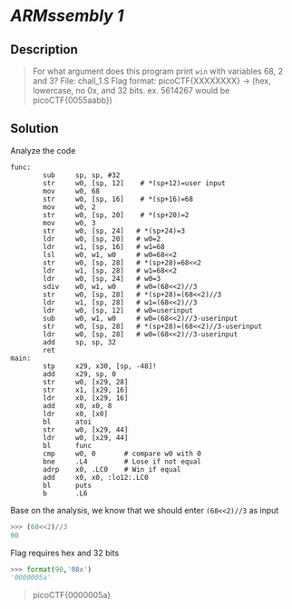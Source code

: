 # **_ARMssembly 1_**
## Description
> For what argument does this program print `win` with variables 68, 2 and 3? File: chall_1.S Flag format: picoCTF{XXXXXXXX} -> (hex, lowercase, no 0x, and 32 bits. ex. 5614267 would be picoCTF{0055aabb})

## Solution
Analyze the code
```arm
func:
        sub     sp, sp, #32
        str     w0, [sp, 12]    # *(sp+12)=user input
        mov     w0, 68          
        str     w0, [sp, 16]    # *(sp+16)=68
        mov     w0, 2
        str     w0, [sp, 20]    # *(sp+20)=2
        mov     w0, 3
        str     w0, [sp, 24]   # *(sp+24)=3
        ldr     w0, [sp, 20]   # w0=2
        ldr     w1, [sp, 16]   # w1=68
        lsl     w0, w1, w0     # w0=68<<2
        str     w0, [sp, 28]   # *(sp+28)=68<<2
        ldr     w1, [sp, 28]   # w1=68<<2
        ldr     w0, [sp, 24]   # w0=3
        sdiv    w0, w1, w0     # w0=(68<<2)//3
        str     w0, [sp, 28]   # *(sp+28)=(68<<2)//3
        ldr     w1, [sp, 28]   # w1=(68<<2)//3
        ldr     w0, [sp, 12]   # w0=userinput
        sub     w0, w1, w0     # w0=(68<<2)//3-userinput
        str     w0, [sp, 28]   # *(sp+28)=(68<<2)//3-userinput
        ldr     w0, [sp, 28]   # w0=(68<<2)//3-userinput
        add     sp, sp, 32
        ret
main:
        stp     x29, x30, [sp, -48]!
        add     x29, sp, 0
        str     w0, [x29, 28]
        str     x1, [x29, 16]
        ldr     x0, [x29, 16]
        add     x0, x0, 8
        ldr     x0, [x0]
        bl      atoi
        str     w0, [x29, 44]
        ldr     w0, [x29, 44]
        bl      func
        cmp     w0, 0       # compare w0 with 0
        bne     .L4         # Lose if not equal
        adrp    x0, .LC0    # Win if equal
        add     x0, x0, :lo12:.LC0
        bl      puts
        b       .L6
```
Base on the analysis, we know that we should enter `(68<<2)//3` as input
```py
>>> (68<<2)//3
90
```
Flag requires hex and 32 bits
```py
>>> format(90,'08x')
'0000005a'
```
> picoCTF{0000005a}
        